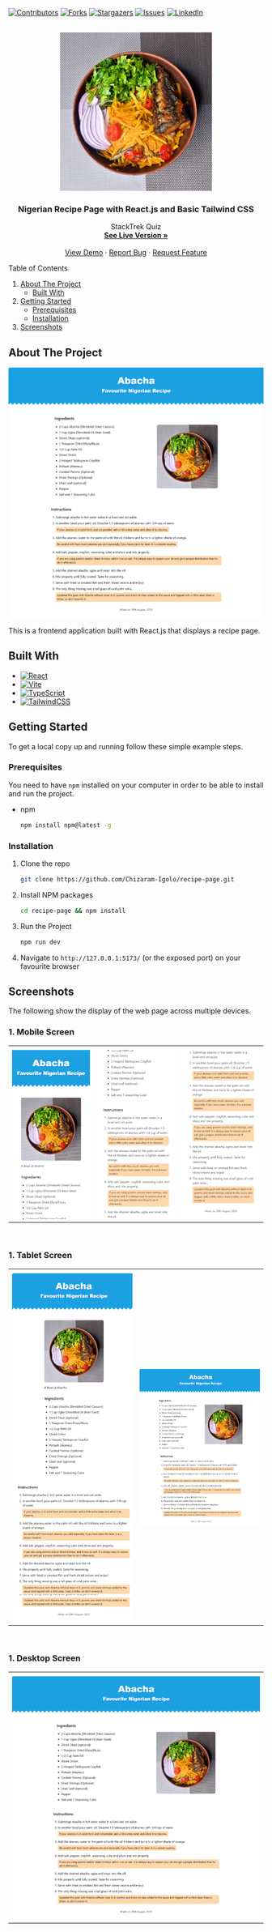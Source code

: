 [![Contributors][contributors-shield]][contributors-url]
[![Forks][forks-shield]][forks-url]
[![Stargazers][stars-shield]][stars-url]
[![Issues][issues-shield]][issues-url]
[![LinkedIn][linkedin-shield]][linkedin-url]

<!-- PROJECT LOGO -->
<br />
<div align="center"> 
  <img src="./public/abacha.jpg" alt="Logo" width="300">

  <h3 align="center">Nigerian Recipe Page with React.js and Basic Tailwind CSS</h3>

  <p align="center">
    StackTrek Quiz
    <br />
    <a href="https://recipe-page-eta.vercel.app/"><strong>See Live Version »</strong></a>
    <br />
    <br />
    <a href="https://recipe-page-eta.vercel.app/">View Demo</a>
    ·
    <a href="https://github.com/Chizaram-Igolo/recipe-page/issues">Report Bug</a>
    ·
    <a href="https://github.com/Chizaram-Igolo/recipe-page/issues">Request Feature</a>
  </p>
</div>

<!-- TABLE OF CONTENTS -->
  <p>Table of Contents</p>
  <ol>
    <li>
      <a href="#about-the-project">About The Project</a>
      <ul>
        <li><a href="#built-with">Built With</a></li>
      </ul>
    </li>
    <li>
      <a href="#getting-started">Getting Started</a>
      <ul>
        <li><a href="#prerequisites">Prerequisites</a></li>
        <li><a href="#installation">Installation</a></li>
      </ul>
    </li>
    <li><a href="#screenshots">Screenshots</a>
    </li> 
  </ol>

<!-- ABOUT THE PROJECT -->

## About The Project

![recipe-pager](/screenshots/largest-screen.png)

This is a frontend application built with React.js that displays a recipe page.

## Built With

- [![React][React.js]][React-url]
- [![Vite][Vite]][Vite-url]
- [![TypeScript][TypeScript]][TypeScript-url]
- [![TailwindCSS][TailwindCss]][TailwindCSS-url]

<!-- GETTING STARTED -->

## Getting Started

To get a local copy up and running follow these simple example steps.

### Prerequisites

You need to have `npm` installed on your computer in order to be able to install and run the project.

- npm
  ```sh
  npm install npm@latest -g
  ```

### Installation

1. Clone the repo
   ```sh
   git clone https://github.com/Chizaram-Igolo/recipe-page.git
   ```
2. Install NPM packages
   ```sh
   cd recipe-page && npm install
   ```
3. Run the Project
   ```sh
   npm run dev
   ```
4. Navigate to `http://127.0.0.1:5173/` (or the exposed port) on your favourite browser

<!-- USAGE EXAMPLES -->

## Screenshots

The following show the display of the web page across multiple devices.

### 1. Mobile Screen

<table>
<tr>
<th></th>
<th></th>
<th></th>
</tr>
<tr>
<td>
  
<img src="./screenshots/mobile-1.png" alt="Logo" />
</td>

<td> 
<img src="./screenshots/mobile-2.png" alt="Logo" />
</td>

<td>
<img src="./screenshots/mobile-3.png" alt="Logo" />
</td>
</tr>
</table>

<br/>

### 1. Tablet Screen

<table>
<tr>
<th></th>
<th></th>
</tr>
<tr>

<td>  
<img src="./screenshots/tablet.png" alt="Logo" width="600"> 
</td>

<td>
<img src="./screenshots/large-screen.png" alt="Logo" width="600">
</td>

</tr>
</table>

<br/>

### 1. Desktop Screen

<table>
<tr>
<th></th> 
</tr>
<tr>
<td>
<div style="">
<img src="./screenshots/largest-screen.png" alt="Logo" width="800">
</div>
</td>
</tr>
</table>

<br/>

<!-- MARKDOWN LINKS & IMAGES -->
<!-- https://www.markdownguide.org/basic-syntax/#reference-style-links -->

[contributors-shield]: https://img.shields.io/github/contributors/Chizaram-Igolo/recipe-page.svg?style=for-the-badge
[contributors-url]: https://github.com/Chizaram-Igolo/recipe-page/graphs/contributors
[forks-shield]: https://img.shields.io/github/forks/Chizaram-Igolo/recipe-page.svg?style=for-the-badge
[forks-url]: https://github.com/Chizaram-Igolo/recipe-page/network/members
[stars-shield]: https://img.shields.io/github/stars/Chizaram-Igolo/recipe-page.svg?style=for-the-badge
[stars-url]: https://github.com/Chizaram-Igolo/recipe-page/stargazers
[issues-shield]: https://img.shields.io/github/issues/Chizaram-Igolo/recipe-page.svg?style=for-the-badge
[issues-url]: https://github.com/Chizaram-Igolo/recipe-page/issues
[linkedin-shield]: https://img.shields.io/badge/-LinkedIn-black.svg?style=for-the-badge&logo=linkedin&colorB=555
[linkedin-url]: https://linkedin.com/in/emmanueligolo
[React.js]: https://img.shields.io/badge/React-20232A?style=for-the-badge&logo=react&logoColor=61DAFB
[React-url]: https://reactjs.org/
[Vite]: https://img.shields.io/badge/vite-%23646CFF.svg?style=for-the-badge&logo=vite&logoColor=white
[Vite-url]: https://vitejs.dev/
[TypeScript]: https://img.shields.io/badge/typescript-%23007ACC.svg?style=for-the-badge&logo=typescript&logoColor=white
[TypeScript-url]: https://www.typescriptlang.org/
[TailwindCSS]: https://img.shields.io/badge/tailwindcss-%2338BDF8.svg?style=for-the-badge&logo=tailwind-css&logoColor=white
[TailwindCSS-url]: https://tailwindcss.com/
